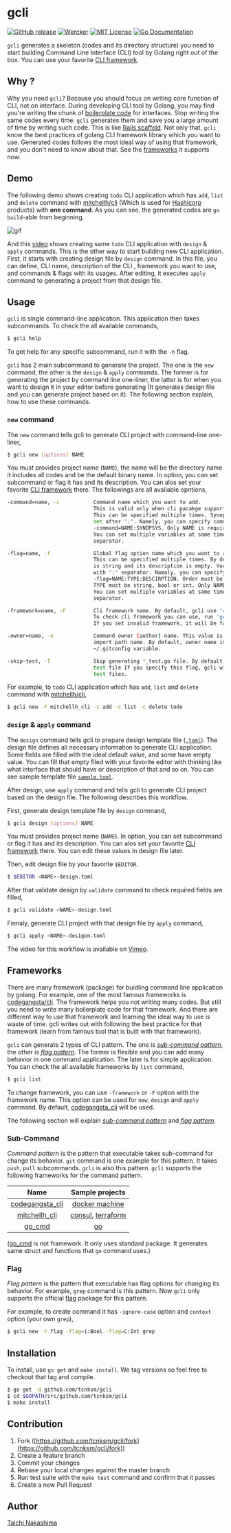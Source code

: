 gcli
====

[![GitHub release](http://img.shields.io/github/release/tcnksm/gcli.svg?style=flat-square)][release]
[![Wercker](http://img.shields.io/wercker/ci/5587a34baf7de9c51b02e04b.svg?style=flat-square)][wercker]
[![MIT License](http://img.shields.io/badge/license-MIT-blue.svg?style=flat-square)][license]
[![Go Documentation](http://img.shields.io/badge/go-documentation-blue.svg?style=flat-square)][godocs]

[release]: https://github.com/tcnksm/gcli/releases
[wercker]: https://app.wercker.com/#applications/5587a34baf7de9c51b02e04b
[license]: https://github.com/tcnksm/gcli/blob/master/LICENSE
[godocs]: http://godoc.org/github.com/tcnksm/gcli

`gcli` generates a skeleton (codes and its directory structure) you need to start building Command Line Interface (CLI) tool by Golang right out of the box. You can use your favorite [CLI framework](#frameworks).

## Why ?

Why you need `gcli`? Because you should focus on writing core function of CLI, not on interface. During developing CLI tool by Golang, you may find you're writing the chunk of [boilerplate code](https://en.wikipedia.org/wiki/Boilerplate_code) for interfaces. Stop writing the same codes every time. `gcli` generates them and save you a large amount of time by writing such code. This is like [Rails scaffold](http://guides.rubyonrails.org/command_line.html#rails-generate). Not only that, `gcli` know the best practices of golang CLI framework library which you want to use. Generated codes follows the most ideal way of using that framework, and you don't need to know about that. See the [frameworks](#frameworks) it supports now. 

## Demo

The following demo shows creating `todo` CLI application which has `add`, `list` and `delete` command with [mitchellh/cli](https://github.com/mitchellh/cli) (Which is used for [Hashicorp](https://hashicorp.com/) products) with **one command**. As you can see, the generated codes are `go build`-able from beginning. 

![gif](/doc/gif/gcli-new.gif)

And this [video](https://vimeo.com/142134929) shows creating same `todo` CLI application with `design` & `apply` commands. This is the other way to start building new CLI application. First, it starts with creating design file by `design` command. In this file, you can define, CLI name, description of the CLI , framework you want to use, and commands & flags with its usages. After editing, it executes `apply` command to generating a project from that design file. 

## Usage

`gcli` is single command-line application. This application then takes subcommands. To check the all available commands,

```bash
$ gcli help
```

To get help for any specific subcommand, run it with the `-h` flag.

`gcli` has 2 main subcommand to generate the project. The one is the `new` command, the other is the `design` & `apply` commands. The former is for generating the project by command line one-liner, the latter is for when you want to design it in your editor before generating (It generates design file and you can generate project based on it). The following section explain, how to use these commands.

### `new` command

The `new` command tells gcli to generate CLI project with command-line one-liner,

```bash
$ gcli new [options] NAME
```
You must provides project name (`NAME`), the name will be the directory name it includes all codes and be the default binary name. In option, you can set subcommand or flag it has and its description. You can alos set your favorite [CLI framework](#frameworks) there. The followings are all available opntions,

```bash
-command=name, -c           Command name which you want to add.
                            This is valid only when cli pacakge support commands.
                            This can be specified multiple times. Synopsis can be
                            set after ":". Namely, you can specify command by
                            -command=NAME:SYNOPSYS. Only NAME is required.
                            You can set multiple variables at same time with ","
                            separator.

-flag=name, -f              Global flag option name which you want to add.
                            This can be specified multiple times. By default, flag type
                            is string and its description is empty. You can set them,
                            with ":" separator. Namaly, you can specify flag by
                            -flag=NAME:TYPE:DESCIRPTION. Order must be flow  this and
                            TYPE must be string, bool or int. Only NAME is required.
                            You can set multiple variables at same time with ","
                            separator.

-framework=name, -F         Cli framework name. By default, gcli use "codegangsta/cli"
                            To check cli framework you can use, run 'gcli list'.
                            If you set invalid framework, it will be failed.

-owner=name, -o             Command owner (author) name. This value is also used for
                            import path name. By default, owner name is extracted from
                            ~/.gitconfig variable.

-skip-test, -T              Skip generating *_test.go file. By default, gcli generates
                            test file If you specify this flag, gcli will not generate
                            test files.
```

For example, to `todo` CLI application which has `add`, `list` and `delete` command with [mitchellh/cli](https://github.com/mitchellh/cli),

```bash
$ gcli new -F mitchellh_cli -c add -c list -c delete todo
```

### `design` & `apply` command

The `design` command tells gcli to prepare design template file ([`.toml`](https://github.com/toml-lang/toml)). The design file defines all necessary information to generate CLI application. Some fields are filled with the ideal default value, and some have empty value. You can fill that empty filed with your favorite editor with thinking like what interface that should have or description of that and so on. You can see sample template file [`sample.toml`](/sample.toml). 

After design, use `apply` command and tells gcli to generate CLI project based on the design file. The following describes this workflow. 

First, generate design template file by `design` command, 

```bash
$ gcli design [options] NAME
```
You must provides project name (`NAME`). In option, you can set subcommand or flag it has and its description. You can alos set your favorite [CLI framework](#frameworks) there. You can edit these values in design file later. 

Then, edit design file by your favorite `$EDITOR`.

```bash
$ $EDITOR <NAME>-design.toml
```

After that validate design by `validate` command to check required fields are filled, 

```bash
$ gcli validate <NAME>-design.toml
```

Finnaly, generate CLI project with that design file by `apply` command, 

```bash
$ gcli apply <NAME>-desigon.toml
```

The video for this workflow is available on [Vimeo](https://vimeo.com/142134929). 

## Frameworks

There are many framework (package) for buidling command line application by golang. For example, one of the most famous frameworks is [codegangsta/cli](https://github.com/codegangsta/cli). The framework helps you not writing many codes. But still you need to write many boilerplate code for that framework. And there are different way to use that framework and learning the ideal way to use is waste of time. gcli writes out with following the best practice for that framework (learn from famous tool that is built with that framework). 

`gcli` can generate 2 types of CLI pattern. The one is [*sub-command pattern*](#sub-command), the other is [*flag pattern*](#flag). The former is flexible and you can add many behavior in one command application. The later is for simple application. You can check the all available frameworks by `list` command,

```bash
$ gcli list
```

To change framework, you can use `-framework` or `-F` option with the framework name. This option can be used for `new`, `design` and `apply` command. By default, [codegangsta_cli](https://github.com/codegangsta/cli) will be used. 

The following section will explain [*sub-command pattern*](#sub-command) and [*flag pattern*](#flag). 

### Sub-Command

*Command pattern* is the pattern that executable takes sub-command for change its behavior. `git` command is one example for this pattern. It takes `push`, `pull` subcommands. `gcli` is also this pattern. `gcli` supports the following frameworks for the command pattern.

|Name|Sample projects|
|:-:|:-:| 
|[codegangsta_cli](https://github.com/codegangsta/cli) | [docker machine](https://github.com/docker/machine) | 
|[mitchellh_cli](https://github.com/mitchellh/cli)| [consul](https://github.com/hashicorp/consul), [terraform](https://github.com/hashicorp/terraform)| 
|[go_cmd](https://github.com/golang/go/blob/master/src/cmd/go/main.go#L30#L51)| [go](https://golang.org/cmd/go/)| 

([go_cmd](https://github.com/golang/go/blob/master/src/cmd/go/main.go#L30#L51) is not framework. It only uses standard package. It generates same struct and functions that `go` command uses.)

### Flag

*Flag pattern* is the pattern that executable has flag options for changing its behavior. For example, `grep` command is this pattern. Now `gcli` only supports the official [flag](https://golang.org/pkg/flag/) package for this pattern.

For example, to create command it has `-ignore-case` option and `context` option (your own `grep`),

```bash
$ gcli new -F flag -flag=i:Bool -flag=C:Int grep
```

## Installation

To install, use `go get` and `make install`. We tag versions so feel free to checkout that tag and compile.

```bash
$ go get -d github.com/tcnksm/gcli
$ cd $GOPATH/src/github.com/tcnksm/gcli
$ make install 
```

## Contribution

1. Fork ([https://github.com/tcnksm/gcli/fork](https://github.com/tcnksm/gcli/fork))
1. Create a feature branch
1. Commit your changes
1. Rebase your local changes against the master branch
1. Run test suite with the `make test` command and confirm that it passes
1. Create a new Pull Request

## Author

[Taichi Nakashima](https://github.com/tcnksm)
